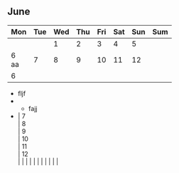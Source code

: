 <h2>June</h2>

| Mon | Tue | Wed | Thu | Fri | Sat | Sun | Sum | 
| --- | --- | --- | --- | --- | --- | --- | --- | 
|  |  | 1<br> | 2<br> | 3<br> | 4<br> | 5<br> |  | 
| 6<br> aa| 7<br> | 8<br> | 9<br> | 10<br> | 11<br> | 12<br> |  | 
| 6<br>
- fljf
- - fajj
- | 7<br> | 8<br> | 9<br> | 10<br> | 11<br> | 12<br> |  | 
|  |  |  |  |  |  |  |  | 
